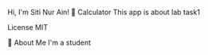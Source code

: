 Hi, I'm Siti Nur Ain! 👋
Calculator
This app is about lab task1

License
MIT

🚀 About Me
I'm a student
